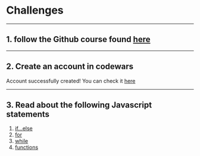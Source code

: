 # Challenges
___

## 1. follow the Github course found [here](https://www.udacity.com/course/version-control-with-git--ud123)

___

## 2. Create an account in codewars

Account successfully created! You can check it [here](https://www.codewars.com/users/Raymond-Cast)

___

## 3. Read about the following Javascript statements

1. [if...else](https://developer.mozilla.org/en-US/docs/Web/JavaScript/Reference/Statements/if...else)
2. [for](https://developer.mozilla.org/en-US/docs/Web/JavaScript/Reference/Statements/for)
3. [while](https://developer.mozilla.org/en-US/docs/Web/JavaScript/Reference/Statements/while)
4. [functions](https://developer.mozilla.org/en-US/docs/Web/JavaScript/Reference/Statements/function)
